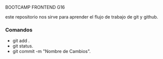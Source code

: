 BOOTCAMP FRONTEND G16

este repositorio nos sirve para aprender el flujo de trabajo de git y github.

### Comandos

* git add .
* git status.
* git commit -m "Nombre de Cambios".